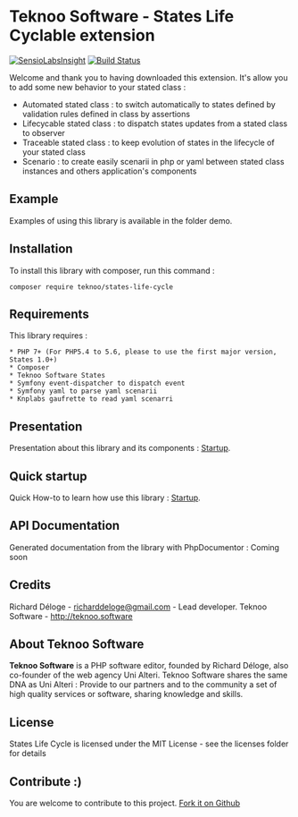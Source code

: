 Teknoo Software - States Life Cyclable extension
================================================

[![SensioLabsInsight](https://insight.sensiolabs.com/projects/cee11d43-81b1-4974-a388-880a532a2c4f/mini.png)](https://insight.sensiolabs.com/projects/cee11d43-81b1-4974-a388-880a532a2c4f) [![Build Status](https://travis-ci.org/TeknooSoftware/states-life-cycle.svg?branch=master)](https://travis-ci.org/TeknooSoftware/states-life-cycle)

Welcome and thank you to having downloaded this extension. 
It's allow you to add some new behavior to your stated class :
- Automated stated class : to switch automatically to states defined by validation rules defined in class by assertions
- Lifecycable stated class : to dispatch states updates from a stated class to observer
- Traceable stated class : to keep evolution of states in the lifecycle of your stated class
- Scenario : to create easily scenarii in php or yaml between stated class instances and others application's components
 
Example
-------
Examples of using this library is available in the folder demo.

Installation
------------
To install this library with composer, run this command :

    composer require teknoo/states-life-cycle

Requirements
------------
This library requires :

    * PHP 7+ (For PHP5.4 to 5.6, please to use the first major version, States 1.0+)
    * Composer
    * Teknoo Software States
    * Symfony event-dispatcher to dispatch event
    * Symfony yaml to parse yaml scenarii
    * Knplabs gaufrette to read yaml scenarri

Presentation
------------
Presentation about this library and its components : [Startup](docs/details.md).

Quick startup
-------------
Quick How-to to learn how use this library : [Startup](docs/quick-startup.md).

API Documentation
-----------------
Generated documentation from the library with PhpDocumentor : Coming soon

Credits
-------
Richard Déloge - <richarddeloge@gmail.com> - Lead developer.
Teknoo Software - <http://teknoo.software>

About Teknoo Software
---------------------
**Teknoo Software** is a PHP software editor, founded by Richard Déloge, also co-founder of the web agency Uni Alteri. 
Teknoo Software shares the same DNA as Uni Alteri : Provide to our partners and to the community a set of high quality services or software, sharing knowledge and skills.

License
-------
States Life Cycle is licensed under the MIT License - see the licenses folder for details

Contribute :)
-------------

You are welcome to contribute to this project. [Fork it on Github](CONTRIBUTING.md)
